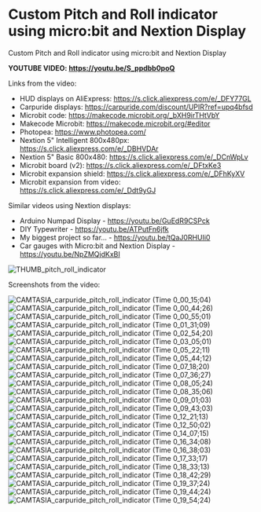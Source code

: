 # Custom Pitch and Roll indicator using micro:bit and Nextion Display
Custom Pitch and Roll indicator using micro:bit and Nextion Display


**YOUTUBE VIDEO: https://youtu.be/S_ppdbb0poQ**

Links from the video:
- HUD displays on AliExpress: https://s.click.aliexpress.com/e/_DFY77GL
- Carpuride displays: https://carpuride.com/discount/UPIR?ref=upq4bfsd
- Microbit code: https://makecode.microbit.org/_bXH9irTHtVbY
- Makecode Microbit: https://makecode.microbit.org/#editor
- Photopea: https://www.photopea.com/
- Nextion 5" Intelligent 800x480px: https://s.click.aliexpress.com/e/_DBHVDAr
- Nextion 5" Basic 800x480: https://s.click.aliexpress.com/e/_DCnWpLv
- Microbit board (v2): https://s.click.aliexpress.com/e/_DFtxKe3
- Microbit expansion shield: https://s.click.aliexpress.com/e/_DFhKyXV
- Microbit expansion from video: https://s.click.aliexpress.com/e/_Ddt9yGJ

Similar videos using Nextion displays:
- Arduino Numpad Display - https://youtu.be/GuEdR9CSPck
- DIY Typewriter - https://youtu.be/ATPutFn6jfk
- My biggest project so far... - https://youtu.be/tQaJ0RHUIi0
- Car gauges with Micro:bit and Nextion Display - https://youtu.be/NpZMQjdKxBI



![THUMB_pitch_roll_indicator](https://github.com/upiir/microbit_pitch_roll_indicator/assets/117754156/8adf65c8-f8fe-42b8-875d-4aa92753f76a)





Screenshots from the video:

![CAMTASIA_carpuride_pitch_roll_indicator (Time 0_00_15;04)](https://github.com/upiir/microbit_pitch_roll_indicator/assets/117754156/4786aa3f-c3eb-42b0-9854-1418856df8f1)
![CAMTASIA_carpuride_pitch_roll_indicator (Time 0_00_44;26)](https://github.com/upiir/microbit_pitch_roll_indicator/assets/117754156/66a90717-f3d0-476c-9967-eb543b1e99ef)
![CAMTASIA_carpuride_pitch_roll_indicator (Time 0_00_55;01)](https://github.com/upiir/microbit_pitch_roll_indicator/assets/117754156/230ff17e-9904-45e6-af8c-f5c93b667fb5)
![CAMTASIA_carpuride_pitch_roll_indicator (Time 0_01_31;09)](https://github.com/upiir/microbit_pitch_roll_indicator/assets/117754156/91dc1f5b-3d0e-4fa8-9376-6719cab3bd9b)
![CAMTASIA_carpuride_pitch_roll_indicator (Time 0_02_54;20)](https://github.com/upiir/microbit_pitch_roll_indicator/assets/117754156/7128301c-7e94-4626-aadc-5fbc32989f99)
![CAMTASIA_carpuride_pitch_roll_indicator (Time 0_03_05;01)](https://github.com/upiir/microbit_pitch_roll_indicator/assets/117754156/490d2e68-3cd6-45d9-b90b-d67ca93f512d)
![CAMTASIA_carpuride_pitch_roll_indicator (Time 0_05_22;11)](https://github.com/upiir/microbit_pitch_roll_indicator/assets/117754156/90e76810-193d-4317-9fa5-c6ff0b96e1c6)
![CAMTASIA_carpuride_pitch_roll_indicator (Time 0_05_44;12)](https://github.com/upiir/microbit_pitch_roll_indicator/assets/117754156/d8749a94-6286-4cb0-8856-6792212661f0)
![CAMTASIA_carpuride_pitch_roll_indicator (Time 0_07_18;20)](https://github.com/upiir/microbit_pitch_roll_indicator/assets/117754156/bc4f291f-dcfc-4fef-9664-ff0482aaca72)
![CAMTASIA_carpuride_pitch_roll_indicator (Time 0_07_36;27)](https://github.com/upiir/microbit_pitch_roll_indicator/assets/117754156/fc219005-d02e-4d30-87ca-eca9798fc6af)
![CAMTASIA_carpuride_pitch_roll_indicator (Time 0_08_05;24)](https://github.com/upiir/microbit_pitch_roll_indicator/assets/117754156/b7e4cef4-c7c8-4243-a260-8e665e65bcca)
![CAMTASIA_carpuride_pitch_roll_indicator (Time 0_08_35;06)](https://github.com/upiir/microbit_pitch_roll_indicator/assets/117754156/52a98e93-ac56-4186-b4cd-af9bf159682d)
![CAMTASIA_carpuride_pitch_roll_indicator (Time 0_09_01;03)](https://github.com/upiir/microbit_pitch_roll_indicator/assets/117754156/2c6efa71-85bf-4c42-a48e-365185d5ec8a)
![CAMTASIA_carpuride_pitch_roll_indicator (Time 0_09_43;03)](https://github.com/upiir/microbit_pitch_roll_indicator/assets/117754156/8b35c9a3-c03b-48a6-b150-39b501ff7efb)
![CAMTASIA_carpuride_pitch_roll_indicator (Time 0_12_21;13)](https://github.com/upiir/microbit_pitch_roll_indicator/assets/117754156/aa4aa713-e012-4b31-a263-506c7e85c5bb)
![CAMTASIA_carpuride_pitch_roll_indicator (Time 0_12_50;02)](https://github.com/upiir/microbit_pitch_roll_indicator/assets/117754156/41df7b0f-c73c-4ff6-91c4-f0e3d040b367)
![CAMTASIA_carpuride_pitch_roll_indicator (Time 0_14_07;15)](https://github.com/upiir/microbit_pitch_roll_indicator/assets/117754156/b2315ba3-e1ca-45d9-9903-32d6bfe64a66)
![CAMTASIA_carpuride_pitch_roll_indicator (Time 0_16_34;08)](https://github.com/upiir/microbit_pitch_roll_indicator/assets/117754156/70a7fdeb-4218-46b1-9b26-6f8306276f41)
![CAMTASIA_carpuride_pitch_roll_indicator (Time 0_16_38;03)](https://github.com/upiir/microbit_pitch_roll_indicator/assets/117754156/34d8bc66-d3ef-4848-b66f-48ab0c40367d)
![CAMTASIA_carpuride_pitch_roll_indicator (Time 0_17_33;17)](https://github.com/upiir/microbit_pitch_roll_indicator/assets/117754156/30994568-fb45-41b8-8f9c-4b6d4a84ad41)
![CAMTASIA_carpuride_pitch_roll_indicator (Time 0_18_33;13)](https://github.com/upiir/microbit_pitch_roll_indicator/assets/117754156/d5f45838-1197-460d-8336-0e91c444d500)
![CAMTASIA_carpuride_pitch_roll_indicator (Time 0_18_42;29)](https://github.com/upiir/microbit_pitch_roll_indicator/assets/117754156/dd2b7830-0d17-4f60-a8d5-d32cd9d80971)
![CAMTASIA_carpuride_pitch_roll_indicator (Time 0_19_37;24)](https://github.com/upiir/microbit_pitch_roll_indicator/assets/117754156/9eb869f4-0a62-4312-9485-b88ca3da9e7d)
![CAMTASIA_carpuride_pitch_roll_indicator (Time 0_19_44;24)](https://github.com/upiir/microbit_pitch_roll_indicator/assets/117754156/4a4cdf7f-2af6-430b-b57c-8f81bd468c06)
![CAMTASIA_carpuride_pitch_roll_indicator (Time 0_19_54;24)](https://github.com/upiir/microbit_pitch_roll_indicator/assets/117754156/35224f7d-88c8-4cef-9b4a-a5582eb618b3)
